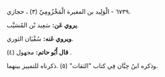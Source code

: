 ٦٧٣٩ - الْوَلِيد بن المغيرة الْمَخْزُومِيّ (٣) ، حجازي.

**يروي عَن:** سَعِيد بْن المُسَيَّب.

**ويروي عَنه:** سُفْيَان الثوري.

**قال أَبُو حاتم:** مجهول (٤) .

وذكره ابنُ حِبَّان فِي كتاب "الثقات" (٥) .ذكرناه للتمييز بينهما.